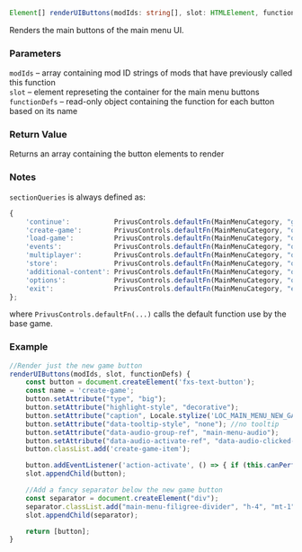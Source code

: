 ```ts
Element[] renderUIButtons(modIds: string[], slot: HTMLElement, functionDefs: Object);
```

Renders the main buttons of the main menu UI.

### Parameters

`modIds`         &ndash; array containing mod ID strings of mods that have previously called this function <br>
`slot`           &ndash; element represeting the container for the main menu buttons <br>
`functionDefs`   &ndash; read-only object containing the function for each button based on its name <br>

### Return Value

Returns an array containing the button elements to render

### Notes

`sectionQueries` is always defined as:
```js
{
    'continue':           PrivusControls.defaultFn(MainMenuCategory, "goContinue"     ),
    'create-game':        PrivusControls.defaultFn(MainMenuCategory, "openCreateGame" ),
    'load-game':          PrivusControls.defaultFn(MainMenuCategory, "openLoadGame"   ),
    'events':             PrivusControls.defaultFn(MainMenuCategory, "openEvents"     ),
    'multiplayer':        PrivusControls.defaultFn(MainMenuCategory, "openMultiplayer"), 
    'store':              PrivusControls.defaultFn(MainMenuCategory, "openStore"      ), 
    'additional-content': PrivusControls.defaultFn(MainMenuCategory, "openExtras"     ), 
    'options':            PrivusControls.defaultFn(MainMenuCategory, "openOptions"    ), 
    'exit':               PrivusControls.defaultFn(MainMenuCategory, "exitToDesktop"  ), 
};
```
where `PrivusControls.defaultFn(...)` calls the default function use by the base game.

### Example

```js
//Render just the new game button
renderUIButtons(modIds, slot, functionDefs) {
    const button = document.createElement('fxs-text-button');
    const name = 'create-game';
    button.setAttribute("type", "big");
    button.setAttribute("highlight-style", "decorative");
    button.setAttribute("caption", Locale.stylize('LOC_MAIN_MENU_NEW_GAME').toUpperCase());
    button.setAttribute("data-tooltip-style", "none"); //no tooltip
    button.setAttribute("data-audio-group-ref", "main-menu-audio");
    button.setAttribute("data-audio-activate-ref", "data-audio-clicked-" + name);
    button.classList.add('create-game-item');

    button.addEventListener('action-activate', () => { if (this.canPerformInputs()) functionDefs[name].call(this); }, {});
    slot.appendChild(button);

    //Add a fancy separator below the new game button
    const separator = document.createElement("div");
    separator.classList.add("main-menu-filigree-divider", "h-4", "mt-1", "min-w-96", "bg-center", "bg-contain", "bg-no-repeat", "self-center", "min-w-96");
    slot.appendChild(separator);

    return [button];
}
```


